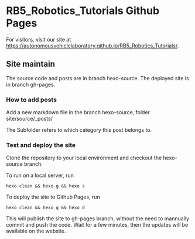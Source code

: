 # RB5_Robotics_Tutorials Github Pages

For visitors, visit our site at https://autonomousvehiclelaboratory.github.io/RB5_Robotics_Tutorials/.

## Site maintain

The source code and posts are in branch hexo-source.
The deployed site is in branch gh-pages.

### How to add posts

Add a new markdown file in the branch hexo-source, folder site/source/_posts/

The Subfolder refers to which category this post belongs to.

### Test and deploy the site

Clone the repository to your local environment and checkout the hexo-source branch.

To run on a local server, run

```
hexo clean && hexo g && hexo s
```

To deploy the site to Github Pages, run
```
hexo clean && hexo g && hexo d
```

This will publish the site to gh-pages branch, without the need to mannually commit and push the code. Wait for a few minutes, then the updates will be available on the website.